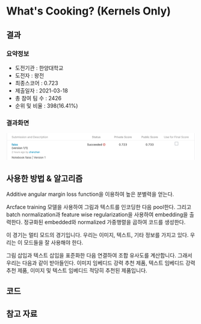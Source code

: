 # **What's Cooking? (Kernels Only)**

## 결과

### 요약정보

- 도전기관 : 한양대학교
- 도전자 : 왕전
- 최종스코어 :  0.723
- 제출일자 : 2021-03-18
- 총 참여 팀 수 : 2426
- 순위 및 비율 : 398(16.41%)

### 결과화면

![](./img/1.PNG)

## 사용한 방법 & 알고리즘

Additive angular margin loss function을 이용하여 높은 분별력을 얻는다.

Arcface training 모델을 사용하여 그림과 텍스트를 인코딩한 다음 pool한다. 그리고 batch normalization과 feature wise regularization을 사용하여 embedding을 출력한다. 정규화된 embedded와 normalized 가중행렬을 곱하여 코드를 생성한다.

이 경기는 멀티 모드의 경기입니다. 우리는 이미지, 텍스트, 기타 정보를 가지고 있다. 우리는 이 모드들을 잘 사용해야 한다.

그림 삽입과 텍스트 삽입을 표준화한 다음 연결하여 조합 유사도를 계산합니다. 그래서 우리는 다음과 같이 받아들인다. 이미지 임베디드 강력 추천 제품, 텍스트 임베디드 강력 추천 제품, 이미지 및 텍스트 임베디드 적당히 추천된 제품입니다.

## 코드

[](./shoppe.ipynb)

## 참고 자료

